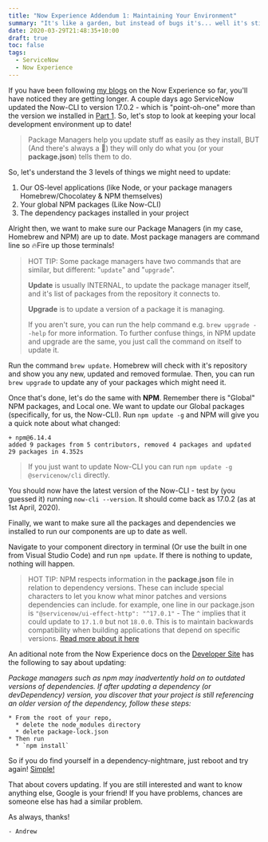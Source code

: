```yaml
---
title: "Now Experience Addendum 1: Maintaining Your Environment"
summary: "It's like a garden, but instead of bugs it's... well it's still bugs."
date: 2020-03-29T21:48:35+10:00
draft: true
toc: false
tags: 
  - ServiceNow
  - Now Experience
---
```


If you have been following [my blogs](/tags/now-experience/) on the Now Experience so far, you'll have noticed they are getting longer. A couple days ago ServiceNow updated the Now-CLI to version 17.0.2 - which is "point-oh-one" more than the version we installed in [Part 1](../2020-03-20-nowui-part1). So, let's stop to look at keeping your local development environment up to date!

> Package Managers help you update stuff as easily as they install, BUT (And there's always a :peach:) they will only do what you (or your **package.json**) tells them to do.

So, let's understand the 3 levels of things we might need to update:

1. Our OS-level applications (like Node, or your package managers Homebrew/Chocolatey & NPM themselves)
2. Your global NPM packages (Like Now-CLI)
3. The dependency packages installed in your project

Alright then, we want to make sure our Package Managers (in my case, Homebrew and NPM) are up to date. Most package managers are command line so :fire:Fire up those terminals!

> HOT TIP: Some package managers have two commands that are similar, but different: "`update`" and "`upgrade`". 
> 
> **Update** is usually INTERNAL, to update the package manager itself, and it's list of packages from the repository it connects to.
> >
> **Upgrade** is to update a version of a package it is managing.   
> >
> If you aren't sure, you can run the help command e.g. `brew upgrade --help` for more information. To further confuse things, in NPM update and upgrade are the same, you just call the command on itself to update it.

Run the command `brew update`. Homebrew will check with it's repository and show you any new, updated and removed formulae. Then, you can run `brew upgrade` to update any of your packages which might need it.

Once that's done, let's do the same with **NPM**. Remember there is "Global" NPM packages, and Local one. We want to update our Global packages (specifically, for us, the Now-CLI). Run `npm update -g` and NPM will give you a quick note about what changed: 

```
+ npm@6.14.4
added 9 packages from 5 contributors, removed 4 packages and updated 29 packages in 4.352s
```

> If you just want to update Now-CLI you can run `npm update -g @servicenow/cli` directly.

You should now have the latest version of the Now-CLI - test by (you guessed it) running `now-cli --version`. It should come back as 17.0.2 (as at 1st April, 2020).

Finally, we want to make sure all the packages and dependencies we installed to run our components are up to date as well.

Navigate to your component directory in terminal (Or use the built in one from Visual Studio Code) and run `npm update`. If there is nothing to update, nothing will happen. 

> HOT TIP: NPM respects information in the **package.json** file in relation to dependency versions. These can include special characters to let you know what minor patches and versions dependencies can include. for example, one line in our package.json is `"@servicenow/ui-effect-http": "^17.0.1"` - The `^` implies that it could update to `17.1.0` but not `18.0.0`. This is to maintain backwards compatibility when building applications that depend on specific versions. [Read more about it here](https://docs.npmjs.com/about-semantic-versioning)

An aditional note from the Now Experience docs on the [Developer Site](https://developer.servicenow.com/dev.do#!/guide/orlando/now-experience/cli/development-flow/) has the following to say about updating:

*Package managers such as npm may inadvertently hold on to outdated versions of dependencies. If after updating a dependency (or devDependency) version, you discover that your project is still referencing an older version of the dependency, follow these steps:*
```
* From the root of your repo,
  * delete the node_modules directory
  * delete package-lock.json
* Then run
  * `npm install`
```

So if you do find yourself in a dependency-nightmare, just reboot and try again! [Simple!](https://youtu.be/M0mXUC0cUPg?t=27)

That about covers updating. If you are still interested and want to know anything else, Google is your friend! If you have problems, chances are someone else has had a similar problem. 

As always, thanks!

`- Andrew`